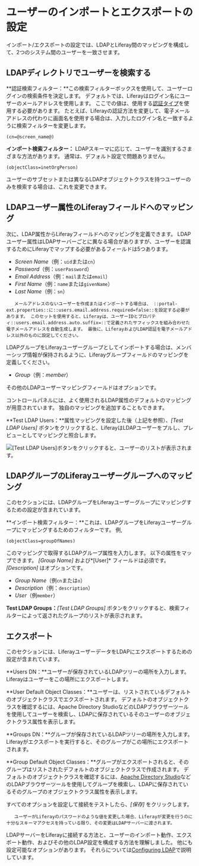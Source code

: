 # ユーザーのインポートとエクスポートの設定

インポート/エクスポートの設定では、LDAPとLiferay間のマッピングを構成して、2つのシステム間のユーザーを一致させます。

## LDAPディレクトリでユーザーを検索する

**認証検索フィルター：**この検索フィルターボックスを使用して、ユーザーログインの検索条件を決定します。 デフォルトでは、Liferayはログイン名にユーザーのメールアドレスを使用します。 ここでの値は、使用する[認証タイプ](../../../installation-and-upgrades/securing-liferay/authentication-basics.md#authentication-types)を使用する必要があります。 たとえば、Liferayの認証方法を変更して、電子メールアドレスの代わりに画面名を使用する場合は、入力したログイン名と一致するように検索フィルターを変更します。

    (cn=@screen_name@)

**インポート検索フィルター：** LDAPスキーマに応じて、ユーザーを識別するさまざまな方法があります。 通常は、デフォルト設定で問題ありません。

    (objectClass=inetOrgPerson)

ユーザーのサブセットまたは異なるLDAPオブジェクトクラスを持つユーザーのみを検索する場合は、これを変更できます。

## LDAPユーザー属性のLiferayフィールドへのマッピング

次に、LDAP属性からLiferayフィールドへのマッピングを定義できます。 LDAPユーザー属性はLDAPサーバーごとに異なる場合がありますが、ユーザーを認識するためにLiferayでマップする必要があるフィールドは5つあります。

  - *Screen Name*（例：`uid`または`cn`）
  - *Password*（例：`userPassword`）
  - *Email Address*（例：`mail`または`email`）
  - *First Name*（例：`name`または`givenName`）
  - *Last Name*（例：`sn`）

``` note::
   メールアドレスのないユーザーを作成またはインポートする場合は、 ::portal-ext.properties::に::users.email.address.required=false::を設定する必要があります。 このセットを使用すると、Liferayは、ユーザーIDとプロパティ::users.email.address.auto.suffix=::で定義されたサフィックスを組み合わせた電子メールアドレスを自動生成します。 最後に、LiferayおよびLDAP認証を電子メールアドレス以外のものに設定してください。
```

LDAPグループをLiferayユーザーグループとしてインポートする場合は、メンバーシップ情報が保持されるように、Liferayグループフィールドのマッピングを定義してください。

  - *Group*（例：*member*）

その他のLDAPユーザーマッピングフィールドはオプションです。

コントロールパネルには、よく使用されるLDAP属性のデフォルトのマッピングが用意されています。 独自のマッピングを追加することもできます。

**Test LDAP Users：**属性マッピングを設定した後（上記を参照）、*[Test LDAP Users]* ボタンをクリックすると、LiferayはLDAPユーザーをプルし、プレビューとしてマッピングと照合します。

![[Test LDAP Users]ボタンをクリックすると、ユーザーのリストが表示されます。](./configuring-user-import-and-export/images/01.png)

## LDAPグループのLiferayユーザーグループへのマッピング

このセクションには、LDAPグループをLiferayユーザーグループにマッピングするための設定が含まれています。

**インポート検索フィルター：**これは、LDAPグループをLiferayユーザーグループにマッピングするためのフィルターです。 例,

    (objectClass=groupOfNames)

このマッピングで取得するLDAPグループ属性を入力します。 以下の属性をマップできます。 *[Group Name]* および*[User]* フィールドは必須です。*[Description]* はオプションです。

  - *Group Name*（例`cn`または`o`）
  - *Description*（例：`description`）
  - *User*（例`member`）

**Test LDAP Groups：***[Test LDAP Groups]* ボタンをクリックすると、検索フィルターによって返されたグループのリストが表示されます。

## エクスポート

このセクションには、LiferayユーザーデータをLDAPにエクスポートするための設定が含まれています。

**Users DN：**ユーザーが保存されているLDAPツリーの場所を入力します。 Liferayはユーザーをこの場所にエクスポートします。

**User Default Object Classes：**ユーザーは、リストされているデフォルトのオブジェクトクラスでエクスポートされます。 デフォルトのオブジェクトクラスを確認するには、Apache Directory StudioなどのLDAPブラウザーツールを使用してユーザーを検索し、LDAPに保存されているそのユーザーのオブジェクトクラス属性を表示します。

**Groups DN：**グループが保存されているLDAPツリーの場所を入力します。 Liferayがエクスポートを実行すると、そのグループがこの場所にエクスポートされます。

**Group Default Object Classes：**グループがエクスポートされると、そのグループはリストされたデフォルトのオブジェクトクラスで作成されます。 デフォルトのオブジェクトクラスを確認するには、[Apache Directory Studio](https://directory.apache.org/studio)などのLDAPブラウザーツールを使用してグループを検索し、LDAPに保存されているそのグループのオブジェクトクラス属性を表示します。

すべてのオプションを設定して接続をテストしたら、*[保存]* をクリックします。

``` note::
   ユーザーがLiferayのパスワードのような値を変更した場合、Liferayが変更を行うのに十分なスキーマアクセスを持っている限り、その変更はLDAPサーバーに渡されます。
```

LDAPサーバーをLiferayに接続する方法と、ユーザーのインポート動作、エクスポート動作、およびその他のLDAP設定を構成する方法を理解しました。 他にも設定可能なオプションがあります。 それらについては[Configuring LDAP](./ldap-configuration-reference.md)で説明しています。
